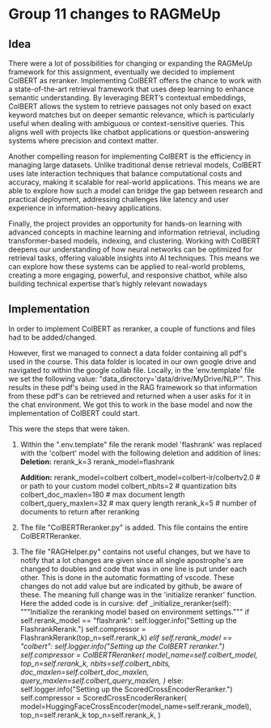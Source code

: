 # Group 11 changes to RAGMeUp

## Idea
There were a lot of possibilities for changing or expanding the RAGMeUp framework for this assignment, eventually we decided to implement ColBERT as reranker. Implementing ColBERT offers the chance to work with a state-of-the-art retrieval framework that uses deep learning to enhance semantic understanding. By leveraging BERT’s contextual embeddings, ColBERT allows the system to retrieve passages not only based on exact keyword matches but on deeper semantic relevance, which is particularly useful when dealing with ambiguous or context-sensitive queries. This aligns well with projects like chatbot applications or question-answering systems where precision and context matter.

Another compelling reason for implementing ColBERT is the efficiency in managing large datasets. Unlike traditional dense retrieval models, ColBERT uses late interaction techniques that balance computational costs and accuracy, making it scalable for real-world applications. This means we are able to explore how such a model can bridge the gap between research and practical deployment, addressing challenges like latency and user experience in information-heavy applications.

Finally, the project provides an opportunity for hands-on learning with advanced concepts in machine learning and information retrieval, including transformer-based models, indexing, and clustering. Working with ColBERT deepens our understanding of how neural networks can be optimized for retrieval tasks, offering valuable insights into AI techniques. This means we can explore how these systems can be applied to real-world problems, creating a more engaging, powerful, and responsive chatbot, while also building technical expertise that’s highly relevant nowadays

## Implementation

In order to implement ColBERT as reranker, a couple of functions and files had to be added/changed.

However, first we managed to connect a data folder containing all pdf's used in the course. This data folder is located in our own google drive and navigated to within the google collab file. Locally, in the 'env.template' file we set the following value: "data_directory='data/drive/MyDrive/NLP'". This results in these pdf's being used in the RAG framework so that information from these pdf's can be retrieved and returned when a user asks for it in the chat environment. We got this to work in the base model and now the implementation of ColBERT could start.

This were the steps that were taken.

1. Within the ".env.template" file the rerank model 'flashrank' was replaced with the 'colbert' model with the following deletion and addition of lines:
   **Deletion:**
   rerank_k=3
   rerank_model=flashrank
   
   **Addition:**
   rerank_model=colbert
   colbert_model=colbert-ir/colbertv2.0  # or path to your custom model
   colbert_nbits=2  # quantization bits
   colbert_doc_maxlen=180  # max document length
   colbert_query_maxlen=32  # max query length
   rerank_k=5  # number of documents to return after reranking

2. The file "ColBERTReranker.py" is added. This file contains the entire ColBERTReranker.

3. The file "RAGHelper.py" contains not useful changes, but we have to notify that a lot changes are given since all single apostrophe's are changed to doubles and code that was in one line is put under each other. This is done in the automatic formatting of vscode. These changes do not add value but are indicated by github, be aware of these. The meaning full change was in the 'initialize reranker' function. Here the added code is in cursive:
   def _initialize_reranker(self):
        """Initialize the reranking model based on environment settings."""
        if self.rerank_model == "flashrank":
            self.logger.info("Setting up the FlashrankRerank.")
            self.compressor = FlashrankRerank(top_n=self.rerank_k)
        *elif self.rerank_model == "colbert":
            self.logger.info("Setting up the ColBERT reranker.")
            self.compressor = ColBERTReranker(
                model_name=self.colbert_model,
                top_n=self.rerank_k,
                nbits=self.colbert_nbits,
                doc_maxlen=self.colbert_doc_maxlen,
                query_maxlen=self.colbert_query_maxlen,
            )*
        else:
            self.logger.info("Setting up the ScoredCrossEncoderReranker.")
            self.compressor = ScoredCrossEncoderReranker(
                model=HuggingFaceCrossEncoder(model_name=self.rerank_model),
                top_n=self.rerank_k
                top_n=self.rerank_k,
            )
